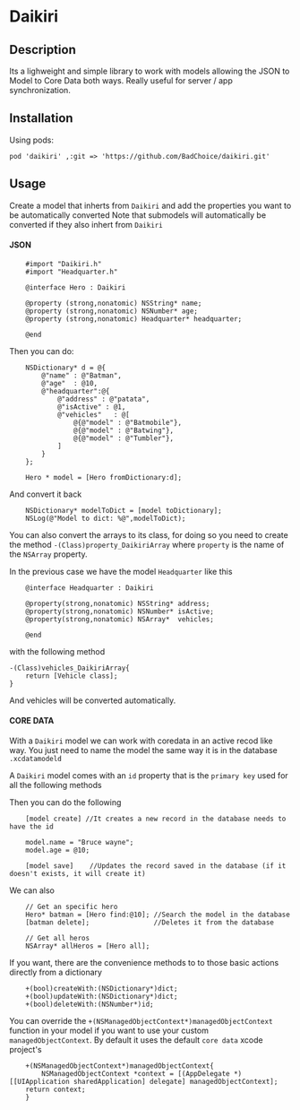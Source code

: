 # Daikiri

## Description
Its a lighweight and simple library to work with models allowing the JSON to Model to Core Data both ways.
Really useful for server / app synchronization.

## Installation

Using pods:


```
pod 'daikiri' ,:git => 'https://github.com/BadChoice/daikiri.git'
```

## Usage

Create a model that inherts from `Daikiri` and add the properties you want to be automatically converted
Note that submodels will automatically be converted if they also inhert from `Daikiri`

#### JSON

```
    #import "Daikiri.h"
    #import "Headquarter.h"

    @interface Hero : Daikiri

    @property (strong,nonatomic) NSString* name;
    @property (strong,nonatomic) NSNumber* age;
    @property (strong,nonatomic) Headquarter* headquarter;

    @end

```

Then you can do:

```
    NSDictionary* d = @{
        @"name" : @"Batman",
        @"age"  : @10,
        @"headquarter":@{
            @"address" : @"patata",
            @"isActive" : @1,
            @"vehicles"   : @[
                @{@"model" : @"Batmobile"},
                @{@"model" : @"Batwing"},
                @{@"model" : @"Tumbler"},
            ]
        }
    };

    Hero * model = [Hero fromDictionary:d];    

```

And convert it back

```
    NSDictionary* modelToDict = [model toDictionary];
    NSLog(@"Model to dict: %@",modelToDict);

```

You can also convert the arrays to its class, for doing so you need to create the method 
`-(Class)property_DaikiriArray` where `property` is the name of the `NSArray` property.

In the previous case we have the model `Headquarter` like this

```
    @interface Headquarter : Daikiri

    @property(strong,nonatomic) NSString* address;
    @property(strong,nonatomic) NSNumber* isActive;
    @property(strong,nonatomic) NSArray*  vehicles;

    @end

```

with the following method 

```
-(Class)vehicles_DaikiriArray{
    return [Vehicle class];
}

```

And vehicles will be converted automatically.


#### CORE DATA

With a `Daikiri` model we can work with coredata in an active recod like way. You just need to name the
model the same way it is in the database `.xcdatamodeld`

A `Daikiri` model comes with an `id` property that is the `primary key` used for all the following methods

Then you can do the following

```
    [model create] //It creates a new record in the database needs to have the id

    model.name = "Bruce wayne";
    model.age = @10;

    [model save]    //Updates the record saved in the database (if it doesn't exists, it will create it)
```

We can also

```
    // Get an specific hero
    Hero* batman = [Hero find:@10]; //Search the model in the database
    [batman delete];                //Deletes it from the database

    // Get all heros
    NSArray* allHeros = [Hero all];    
```

If you want, there are the convenience methods to to those basic actions directly from a dictionary


```    
    +(bool)createWith:(NSDictionary*)dict;
    +(bool)updateWith:(NSDictionary*)dict;    
    +(bool)deleteWith:(NSNumber*)id;
```
    
You can override the `+(NSManagedObjectContext*)managedObjectContext` function in your model if you want to 
use your custom `managedObjectContext`. By default it uses the default `core data` xcode project's

```
    +(NSManagedObjectContext*)managedObjectContext{
        NSManagedObjectContext *context = [(AppDelegate *)[[UIApplication sharedApplication] delegate] managedObjectContext];
    return context;
    }
```



